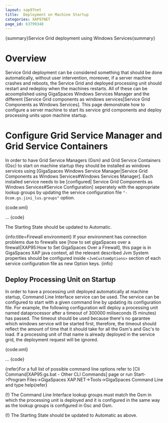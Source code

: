 ```yaml
---
layout: xap97net
title:  Deployment on Machine Startup
categories: XAP97NET
page_id: 63799348
---
```


{summary}Service Grid deployment using Windows Services{summary}

# Overview

Service Grid deployment can be considered something that should be done automatically, without user intervention, moreover, if a server machine crashes and reboots, the Service Grid and deployed processing unit should restart and redeploy when the machines restarts. All of these can be acoomplished using GigaSpaces Windows Services Manager and the different [Service Grid components as windows services|Service Grid Components as Windows Services]. This page demonstrate how to configure a server machine to start its service grid components and deploy processing units upon machine startup.

# Configure Grid Service Manager and Grid Service Containers

In order to have Grid Service Managers (Gsm) and Grid Service Containers (Gsc) to start on machine startup they should be installed as windows services using [GigaSpaces Windows Service Manager|Service Grid Components as Windows Services#Windows Services Manager]. Each installed service needs to be [configured| Service Grid Components as Windows Services#Service Configuration] seperately with the appropriate lookup groups by updating the service configuration file `"-Dcom.gs.jini_lus.groups"` option.

{code:xml}
<?xml version="1.0" encoding="utf-8" ?>
<configuration>
  <configSections>
    <section name="GigaSpaces" type="GigaSpaces.Core.Configuration.GigaSpacesCoreConfiguration,
  </configSections>
  <GigaSpaces>
    <JvmSettings>
      ...
      <JvmCustomOptions>
        <add Option="-Dcom.gs.jini_lus.locators=$(DefaultLocators)"/>
        <add Option="-Dcom.gs.jini_lus.groups=$(DefaultLookupGroups)"/>
        ...
      </JvmCustomOptions>
    </JvmSettings>
  </GigaSpaces>
</configuration>
{code}

The Starting State should be updated to Automatic.

{info:title=Firewall environment}
If your environment has connection problems due to firewalls see [how to set gigaSpaces over a firewall|XAP95:How to Set GigaSpaces Over a Firewall], this page is in GigaSpaces XAP java context, all the relevant described Jvm System properties should be configured inside `<JvmCustomOptions>` section of each service configuration file as new Option keys.
{info}

# Deploy Processing Unit on Startup

In order to have a processing unit deployed automatically at machine startup, Command Line Interface service can be used. The service can be configured to start with a given command line by updating its configuration file. For example, the following configuration will deploy a processing unit named dataprocessor after a timeout of 300000 miliseconds (5 minutes) has passed. The timeout should be used because there's no garantee which windows service will be started first, therefore, the timeout should reflect the amount of time that it should take for all the Gsm's and Gsc's to load. If a processing unit of that name is already deployed in the service grid, the deployment request will be ignored.

{code:xml}
<?xml version="1.0" encoding="utf-8" ?>
<configuration>
  <configSections>
    <section name="GigaSpaces" type="GigaSpaces.Core.Configuration.GigaSpacesCoreConfiguration, GigaSpaces.Core"/>
    <section name="GigaSpaces.Services.Cli" type="GigaSpaces.Services.Cli.Configuration.GigaSpacesCliConfiguration, GigaSpaces.Services.Cli"/>
  </configSections>
  <GigaSpaces.Services.Cli CommandLine="pudeploy -timeout 300000 dataprocessor"/>
  ...
</configuration>
{code}

{refer}For a full list of possible command line options refer to [Cli Command|XAP95:gs.bat - Other CLI Commands] page or run Start->Program Files->GigaSpaces XAP.NET->Tools->GigaSpaces Command Line and type help{refer}

(!) The Command Line Interface lookup groups must match the Gsm in which the processing unit is deployed and it is configured in the same way as the lookup groups is configured in Gsc and Gsm.

(!) The Starting State should be updated to Automatic as above.
